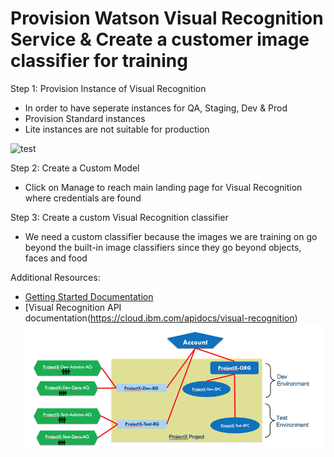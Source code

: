 # Provision Watson Visual Recognition Service & Create a customer image classifier for training


Step 1: Provision Instance of Visual Recognition
- In order to have seperate instances for QA, Staging, Dev & Prod
- Provision Standard instances
- Lite instances are not suitable for production

![test](https://github.com/bmguillo/VisualRecognition/img/pic1.png)

Step 2: Create a Custom Model
- Click on Manage to reach main landing page for Visual Recognition where credentials are found

Step 3: Create a custom Visual Recognition classifier
- We need a custom classifier because the images we are training on go beyond the built-in image classifiers since they go beyond objects, faces and food







Additional Resources:
- [Getting Started Documentation](https://cloud.ibm.com/services/watson-vision-combined/crn%3Av1%3Abluemix%3Apublic%3Awatson-vision-combined%3Aus-south%3Aa%2F7d079bae5542b868586749125bad3e5b%3A719b0d28-22c9-489c-ae7b-2bfab84a857b%3A%3A?paneId=gettingStarted&new=true)
- [Visual Recognition API documentation(https://cloud.ibm.com/apidocs/visual-recognition)
![test](https://github.com/bmguillo/IAM_Tutorial/blob/master/img/iam0.png)


